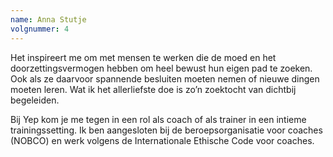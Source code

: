 ```yaml
---
name: Anna Stutje
volgnummer: 4
---
```


Het inspireert me om met mensen te werken die de moed en het doorzettingsvermogen hebben om heel bewust hun eigen pad te zoeken. Ook als ze daarvoor spannende besluiten moeten nemen of nieuwe dingen moeten leren. Wat ik het allerliefste doe is zo’n zoektocht van dichtbij begeleiden.

Bij Yep kom je me tegen in een rol als coach of als trainer in een intieme trainingssetting. Ik ben aangesloten bij de beroepsorganisatie voor coaches (NOBCO) en werk volgens de Internationale Ethische Code voor coaches.
